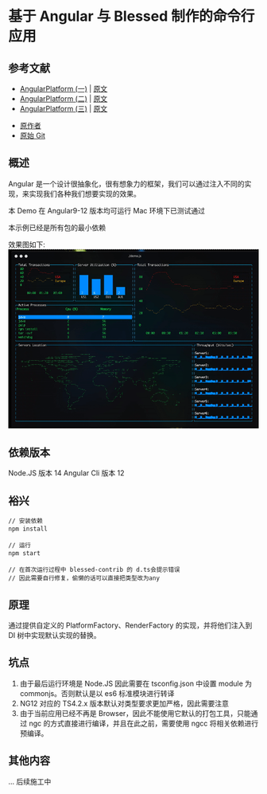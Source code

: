 # 基于 Angular 与 Blessed 制作的命令行应用

## 参考文献

- [AngularPlatform (一)](https://zhuanlan.zhihu.com/p/94570685) | [原文](https://medium.com/angular-in-depth/angular-platforms-in-depth-part-1-what-are-angular-platforms-9919d45f3054)
- [AngularPlatform (二)](https://zhuanlan.zhihu.com/p/94816548) | [原文](https://blog.angularindepth.com/angular-platforms-in-depth-part-2-application-bootstrap-process-8be461b4667e)
- [AngularPlatform (三)](https://zhuanlan.zhihu.com/p/95032216) | [原文](https://medium.com/angular-in-depth/angular-platforms-in-depth-part-3-rendering-angular-applications-in-terminal-117e4da9c0cc)

* [原作者](https://twitter.com/NikPoltoratsky)
* [原始 Git](https://github.com/Tibing/platform-terminal)

## 概述

Angular 是一个设计很抽象化，很有想象力的框架，我们可以通过注入不同的实现，来实现我们各种我们想要实现的效果。

本 Demo 在 Angular9-12 版本均可运行
Mac 环境下已测试通过

本示例已经是所有包的最小依赖

效果图如下:
![效果图](https://github.com/ManonLoki/AngularTeminalDemo/blob/master/platform-terminal-demo.gif?raw=true)

## 依赖版本

Node.JS 版本 14
Angular Cli 版本 12

## 裕兴

```
// 安装依赖
npm install

// 运行
npm start

// 在首次运行过程中 blessed-contrib 的 d.ts会提示错误
// 因此需要自行修复，偷懒的话可以直接把类型改为any
```

## 原理

通过提供自定义的 PlatformFactory、RenderFactory 的实现，并将他们注入到 DI 树中实现默认实现的替换。

## 坑点

1. 由于最后运行环境是 Node.JS 因此需要在 tsconfig.json 中设置 module 为 commonjs。否则默认是以 es6 标准模块进行转译
2. NG12 对应的 TS4.2.x 版本默认对类型要求更加严格，因此需要注意
3. 由于当前应用已经不再是 Browser，因此不能使用它默认的打包工具，只能通过 ngc 的方式直接进行编译，并且在此之前，需要使用 ngcc 将相关依赖进行预编译。

## 其他内容

... 后续施工中
